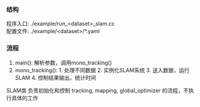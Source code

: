 ### 结构
程序入口: ./example/run_\<dataset>_slam.cc  
配置文件: ./example/\<dataset>/*.yaml

### 流程
1. main(): 解析参数，调用mono_tracking()
2. mono_tracking(): 1. 处理不同数据 2. 实例化SLAM系统 3. 送入数据，运行SLAM 4. 控制结果输出，统计时间

SLAM类
负责初始化和控制 tracking, mapping, global_optimizer 的流程，不执行具体的工作 
